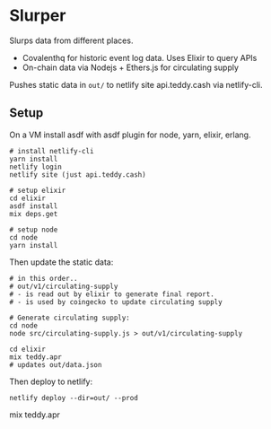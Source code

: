 # Slurper

Slurps data from different places.

- Covalenthq for historic event log data. Uses Elixir to query APIs
- On-chain data via Nodejs + Ethers.js for circulating supply

Pushes static data in `out/` to netlify site api.teddy.cash via netlify-cli.

## Setup

On a VM install asdf with asdf plugin for node, yarn, elixir, erlang.

```
# install netlify-cli
yarn install
netlify login
netlify site (just api.teddy.cash)

# setup elixir
cd elixir
asdf install
mix deps.get

# setup node
cd node
yarn install
```

Then update the static data:

```
# in this order..
# out/v1/circulating-supply
# - is read out by elixir to generate final report.
# - is used by coingecko to update circulating supply

# Generate circulating supply:
cd node
node src/circulating-supply.js > out/v1/circulating-supply

cd elixir
mix teddy.apr
# updates out/data.json
```

Then deploy to netlify:

```
netlify deploy --dir=out/ --prod
```

mix teddy.apr

```

```
